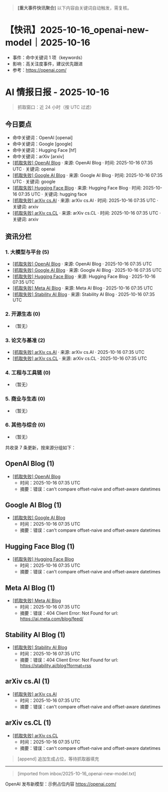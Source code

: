>
> **[重大事件快讯聚合]** 以下内容由关键词自动触发，需复核。
>
# 【快讯】2025-10-16_openai-new-model｜2025-10-16
- 事件：命中关键词 1 项（keywords）
- 影响：高关注度事件，建议优先跟进
- 参考：https://openai.com/


# AI 情报日报 - 2025-10-16

> 抓取窗口：近 24 小时（按 UTC 过滤）

## 今日要点
- 命中关键词：OpenAI [openai]
- 命中关键词：Google [google]
- 命中关键词：Hugging Face [hf]
- 命中关键词：arXiv [arxiv]
- [[抓取失败] OpenAI Blog](https://openai.com/blog/rss.xml) · 来源: OpenAI Blog · 时间: 2025-10-16 07:35 UTC · 关键词: openai
- [[抓取失败] Google AI Blog](https://blog.research.google/atom.xml) · 来源: Google AI Blog · 时间: 2025-10-16 07:35 UTC · 关键词: google
- [[抓取失败] Hugging Face Blog](https://huggingface.co/blog/feed.xml) · 来源: Hugging Face Blog · 时间: 2025-10-16 07:35 UTC · 关键词: hugging face
- [[抓取失败] arXiv cs.AI](https://arxiv.org/rss/cs.AI) · 来源: arXiv cs.AI · 时间: 2025-10-16 07:35 UTC · 关键词: arxiv
- [[抓取失败] arXiv cs.CL](https://arxiv.org/rss/cs.CL) · 来源: arXiv cs.CL · 时间: 2025-10-16 07:35 UTC · 关键词: arxiv
## 资讯分栏
### 1. 大模型与平台 (5)

- [[抓取失败] OpenAI Blog](https://openai.com/blog/rss.xml) · 来源: OpenAI Blog · 2025-10-16 07:35 UTC
- [[抓取失败] Google AI Blog](https://blog.research.google/atom.xml) · 来源: Google AI Blog · 2025-10-16 07:35 UTC
- [[抓取失败] Hugging Face Blog](https://huggingface.co/blog/feed.xml) · 来源: Hugging Face Blog · 2025-10-16 07:35 UTC
- [[抓取失败] Meta AI Blog](https://ai.facebook.com/blog/feed/) · 来源: Meta AI Blog · 2025-10-16 07:35 UTC
- [[抓取失败] Stability AI Blog](https://stability.ai/blog/rss.xml) · 来源: Stability AI Blog · 2025-10-16 07:35 UTC

### 2. 开源生态 (0)

- （暂无）

### 3. 论文与基准 (2)

- [[抓取失败] arXiv cs.AI](https://arxiv.org/rss/cs.AI) · 来源: arXiv cs.AI · 2025-10-16 07:35 UTC
- [[抓取失败] arXiv cs.CL](https://arxiv.org/rss/cs.CL) · 来源: arXiv cs.CL · 2025-10-16 07:35 UTC

### 4. 工程与工具链 (0)

- （暂无）

### 5. 商业与生态 (0)

- （暂无）

### 6. 其他与综合 (0)

- （暂无）


共收录 7 条更新，按来源分组如下：

## OpenAI Blog (1)

- [[抓取失败] OpenAI Blog](https://openai.com/blog/rss.xml)  
  - 时间：2025-10-16 07:35 UTC
  - 摘要：错误：can't compare offset-naive and offset-aware datetimes

## Google AI Blog (1)

- [[抓取失败] Google AI Blog](https://blog.research.google/atom.xml)  
  - 时间：2025-10-16 07:35 UTC
  - 摘要：错误：can't compare offset-naive and offset-aware datetimes

## Hugging Face Blog (1)

- [[抓取失败] Hugging Face Blog](https://huggingface.co/blog/feed.xml)  
  - 时间：2025-10-16 07:35 UTC
  - 摘要：错误：can't compare offset-naive and offset-aware datetimes

## Meta AI Blog (1)

- [[抓取失败] Meta AI Blog](https://ai.facebook.com/blog/feed/)  
  - 时间：2025-10-16 07:35 UTC
  - 摘要：错误：404 Client Error: Not Found for url: https://ai.meta.com/blog/feed/

## Stability AI Blog (1)

- [[抓取失败] Stability AI Blog](https://stability.ai/blog/rss.xml)  
  - 时间：2025-10-16 07:35 UTC
  - 摘要：错误：404 Client Error: Not Found for url: https://stability.ai/blog?format=rss

## arXiv cs.AI (1)

- [[抓取失败] arXiv cs.AI](https://arxiv.org/rss/cs.AI)  
  - 时间：2025-10-16 07:35 UTC
  - 摘要：错误：can't compare offset-naive and offset-aware datetimes

## arXiv cs.CL (1)

- [[抓取失败] arXiv cs.CL](https://arxiv.org/rss/cs.CL)  
  - 时间：2025-10-16 07:35 UTC
  - 摘要：错误：can't compare offset-naive and offset-aware datetimes


> [append] 追加生成占位，等待抓取器填充


---
> [imported from inbox/2025-10-16_openai-new-model.txt]

OpenAI 发布新模型：示例占位内容
https://openai.com/